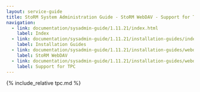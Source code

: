 ```yaml
---
layout: service-guide
title: StoRM System Administration Guide - StoRM WebDAV - Support for Third Party Copy transfers
navigation:
  - link: documentation/sysadmin-guide/1.11.21/index.html
    label: Index
  - link: documentation/sysadmin-guide/1.11.21/installation-guides/index.html
    label: Installation Guides
  - link: documentation/sysadmin-guide/1.11.21/installation-guides/webdav/index.html
    label: StoRM WebDAV
  - link: documentation/sysadmin-guide/1.11.21/installation-guides/webdav/tpc/index.html
    label: Support for TPC
---
```


{% include_relative tpc.md %}